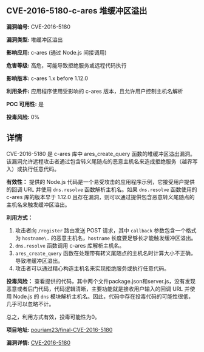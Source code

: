 ## CVE-2016-5180-c-ares 堆缓冲区溢出

**漏洞编号:** CVE-2016-5180

**漏洞类型:** 堆缓冲区溢出

**影响应用:** c-ares (通过 Node.js 间接调用)

**危害等级:** 高危，可能导致拒绝服务或远程代码执行

**影响版本:** c-ares 1.x before 1.12.0

**利用条件:** 应用程序使用受影响的 c-ares 版本，且允许用户控制主机名解析

**POC 可用性:** 是

**投毒风险:** 0%

## 详情

CVE-2016-5180 是 c-ares 库中 ares_create_query 函数的堆缓冲区溢出漏洞。该漏洞允许远程攻击者通过包含转义尾随点的恶意主机名来造成拒绝服务（越界写入）或执行任意代码。

**有效性：**
提供的 Node.js 代码是一个易受攻击的应用程序示例，它接受用户提供的回调 URL 并使用 `dns.resolve` 函数解析主机名。如果 `dns.resolve` 函数使用的 c-ares 库的版本早于 1.12.0 且存在漏洞，则可以通过提供包含恶意转义尾随点的主机名来触发缓冲区溢出。

**利用方式：**
1.  攻击者向 `/register` 路由发送 POST 请求，其中 `callback` 参数包含一个格式为 `hostname\.` 的恶意主机名，`hostname` 长度要足够长才能触发缓冲区溢出。
2.  `dns.resolve` 函数调用 c-ares 库解析主机名。
3.  `ares_create_query` 函数在处理带有转义尾随点的主机名时计算大小不正确，导致堆缓冲区溢出。
4.  攻击者可以通过精心构造主机名来实现拒绝服务或执行任意代码。

**投毒风险：**
查看提供的代码，其中两个文件package.json和server.js，没有发现恶意或者后门代码，代码逻辑清晰，主要功能就是接收用户输入的回调 URL 并使用 Node.js 的 `dns` 模块解析主机名。因此，代码中存在投毒代码的可能性很低，几乎可以忽略不计。

总之，利用方式有效，投毒可能性为0。

**项目地址:** [pouriam23/final-CVE-2016-5180](https://github.com/pouriam23/final-CVE-2016-5180)

**漏洞详情:** [CVE-2016-5180](https://nvd.nist.gov/vuln/detail/CVE-2016-5180)